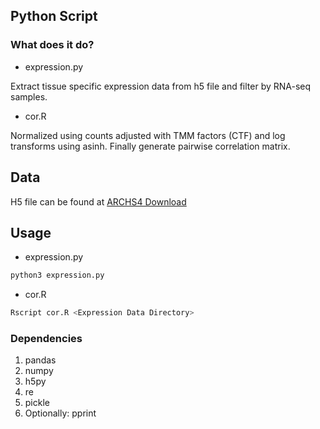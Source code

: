 ## Python Script

### What does it do?
- expression.py

Extract tissue specific expression data from h5 file and filter by RNA-seq samples. 

- cor.R

Normalized using counts adjusted with TMM factors (CTF) and log transforms using asinh. Finally generate pairwise correlation matrix. 

## Data
H5 file can be found at [ARCHS4 Download](https://maayanlab.cloud/archs4/download.html)

## Usage
- expression.py  
```bash
python3 expression.py
```
- cor.R
```bash
Rscript cor.R <Expression Data Directory>
```

### Dependencies
1. pandas 
2. numpy 
3. h5py 
4. re
5. pickle
6. Optionally: pprint
